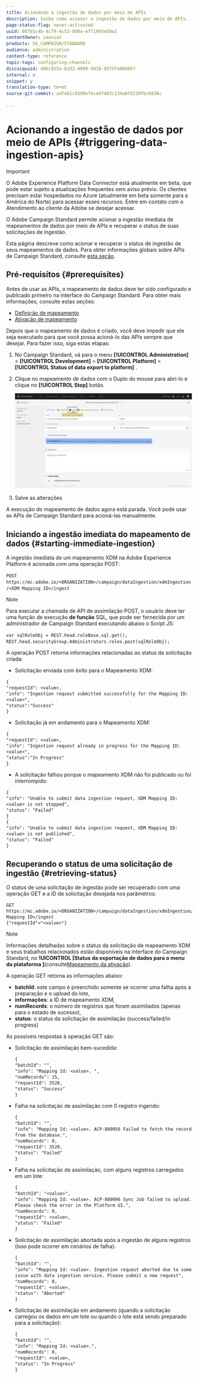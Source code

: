 ```yaml
---
title: Acionando a ingestão de dados por meio de APIs
description: Saiba como acionar a ingestão de dados por meio de APIs.
page-status-flag: never-activated
uuid: 867b1c4b-4c79-4c52-9d0a-ef71993e50a2
contentOwner: sauviat
products: SG_CAMPAIGN/STANDARD
audience: administration
content-type: reference
topic-tags: configuring-channels
discoiquuid: 406c955a-b2d2-4099-9918-95f5fa966067
internal: n
snippet: y
translation-type: tm+mt
source-git-commit: adfeb1c83d9ef4ce9f483c134a0fd230fbc6636c

---
```



# Acionando a ingestão de dados por meio de APIs {#triggering-data-ingestion-apis}

>[!IMPORTANT]
>
>O Adobe Experience Platform Data Connector está atualmente em beta, que pode estar sujeito a atualizações frequentes sem aviso prévio. Os clientes precisam estar hospedados no Azure (atualmente em beta somente para a América do Norte) para acessar esses recursos. Entre em contato com o Atendimento ao cliente da Adobe se desejar acessar.

O Adobe Campaign Standard permite acionar a ingestão imediata de mapeamentos de dados por meio de APIs e recuperar o status de suas solicitações de ingestão.

Esta página descreve como acionar e recuperar o status de ingestão de seus mapeamentos de dados. Para obter informações globais sobre APIs de Campaign Standard, consulte [esta seção](../../api/using/about-campaign-standard-apis.md).

## Pré-requisitos {#prerequisites}

Antes de usar as APIs, o mapeamento de dados deve ter sido configurado e publicado primeiro na interface do Campaign Standard. Para obter mais informações, consulte estas seções:

* [Definição de mapeamento](../../administration/using/aep-mapping-definition.md)
* [Ativação de mapeamento](../../administration/using/aep-mapping-activation.md)

Depois que o mapeamento de dados é criado, você deve impedir que ele seja executado para que você possa acioná-lo das APIs sempre que desejar. Para fazer isso, siga estas etapas:

1. No Campaign Standard, vá para o menu **[!UICONTROL Administration]** > **[!UICONTROL Development]** > **[!UICONTROL Platform]** > **[!UICONTROL Status of data export to platform]** .

1. Clique no mapeamento de dados com o Duplo do mouse para abri-lo e clique no **[!UICONTROL Stop]** botão.

   ![](assets/aep_datamapping_stop.png)

1. Salve as alterações

A execução do mapeamento de dados agora está parada. Você pode usar as APIs de Campaign Standard para acioná-las manualmente.

## Iniciando a ingestão imediata do mapeamento de dados {#starting-immediate-ingestion}

A ingestão imediata de um mapeamento XDM na Adobe Experience Platform é acionada com uma operação POST:

`POST https://mc.adobe.io/<ORGANIZATION>/campaign/dataIngestion/xdmIngestion/<XDM Mapping ID>/ingest`

>[!NOTE]
>
>Para executar a chamada de API de assimilação POST, o usuário deve ter uma função de execução **de função** SQL, que pode ser fornecida por um administrador de Campaign Standard executando abaixo o Script JS:
>
>`var sqlRoleObj = REST.head.roleBase.sql.get();
REST.head.securityGroup.Administrators.roles.post(sqlRoleObj);`

A operação POST retorna informações relacionadas ao status da solicitação criada:

* Solicitação enviada com êxito para o Mapeamento XDM:

```
{
"requestId": <value>,
"info": "Ingestion request submitted successfully for the Mapping ID: <value>",
"status":"Success"
}
```

* Solicitação já em andamento para o Mapeamento XDM:

```
{
"requestId": <value>,
"info": "Ingestion request already in progress for the Mapping ID: <value>",
"status":"In Progress"
}
```

* A solicitação falhou porque o mapeamento XDM não foi publicado ou foi interrompido:

```
{
"info": "Unable to submit data ingestion request, XDM Mapping ID: <value> is not stopped",
"status": "Failed"
}
{
"info": "Unable to submit data ingestion request, XDM Mapping ID: <value> is not published",
"status": "Failed"
}
```

## Recuperando o status de uma solicitação de ingestão {#retrieving-status}

O status de uma solicitação de ingestão pode ser recuperado com uma operação GET e a ID de solicitação desejada nos parâmetros:

```
GET https://mc.adobe.io/<ORGANIZATION>/campaign/dataIngestion/xdmIngestion/<XDM Mapping ID>/ingest
{"requestId"="<value>"}
```

>[!NOTE]
Informações detalhadas sobre o status da solicitação de mapeamento XDM e seus trabalhos relacionados estão disponíveis na interface do Campaign Standard, no **!UICONTROL [Status da exportação de dados para o menu da plataforma ]**(consulte[Mapeamento da ativação](../../administration/using/aep-mapping-activation.md)).

A operação GET retorna as informações abaixo:

* **batchId**: este campo é preenchido somente se ocorrer uma falha após a preparação e o upload do lote,
* **informações**: a ID de mapeamento XDM,
* **numRecords**: o número de registros que foram assimilados (apenas para o estado de sucesso),
* **status**: o status da solicitação de assimilação (success/failed/in progress)

As possíveis respostas à operação GET são:

* Solicitação de assimilação bem-sucedida:

   ```
   {
   "batchId": "",
   "info": "Mapping Id: <value>. ",
   "numRecords": 15,
   "requestId": 3520,
   "status": "Success"
   }
   ```

* Falha na solicitação de assimilação com 0 registro ingerido:

   ```
   {
   "batchId": "",
   "info": "Mapping Id: <value>. ACP-880056 Failed to fetch the record from the database.",
   "numRecords": 0,
   "requestId": 3520,
   "status": "Failed"
   }
   ```

* Falha na solicitação de assimilação, com alguns registros carregados em um lote:

   ```
   {
   "batchId": "<value>",
   "info": "Mapping Id: <value>. ACP-880096 Sync Job failed to upload. Please check the error in the Platform UI.",
   "numRecords": 0,
   "requestId": <value>,
   "status": "Failed"
   }
   ```

* Solicitação de assimilação abortada após a ingestão de alguns registros (isso pode ocorrer em cenários de falha):

   ```
   {
   "batchId": "",
   "info": "Mapping Id: <value>. Ingestion request aborted due to some issue with data ingestion service. Please submit a new request",
   "numRecords": 0,
   "requestId": <value>,
   "status": "Aborted"
   }
   ```

* Solicitação de assimilação em andamento (quando a solicitação carregou os dados em um lote ou quando o lote está sendo preparado para a solicitação):

   ```
   {
   "batchId": "",
   "info": "Mapping Id: <value>.",
   "numRecords": 0,
   "requestId": <value>,
   "status": "In Progress"
   }
   ```
